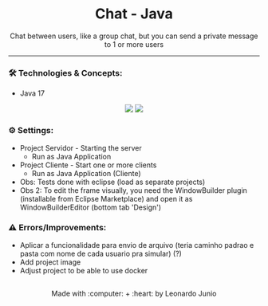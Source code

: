 <h1 align="center">Chat - Java</h1>

<p align="center">Chat between users, like a group chat, but you can send a private message to 1 or more users</p>

<hr> 

### :hammer_and_wrench: Technologies & Concepts:

* Java 17

<div align="center" style="display: inline_block">
	<img src="https://img.shields.io/static/v1?label=Java&message=v17&color=B07219&style=flat"/>
	<img src="https://img.shields.io/static/v1?label=license&message=MIT&color=green&style=flat"/>
</div>

### :gear: Settings:

* Project Servidor - Starting the server
	* Run as Java Application
* Project Cliente - Start one or more clients 
	* Run as Java Application (Cliente)
* Obs: Tests done with eclipse (load as separate projects)
* Obs 2: To edit the frame visually, you need the WindowBuilder plugin (installable from Eclipse Marketplace) and open it as WindowBuilderEditor (bottom tab 'Design')

### :warning: Errors/Improvements:

* Aplicar a funcionalidade para envio de arquivo (teria caminho padrao e pasta com nome de cada usuario pra simular) (?)
* Add project image
* Adjust project to be able to use docker


##

<div align="center">
	<p>Made with :computer: + :heart: by Leonardo Junio</p>
</div>
